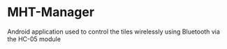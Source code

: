 # MHT-Manager
Android application used to control the tiles wirelessly using Bluetooth via the HC-05 module
